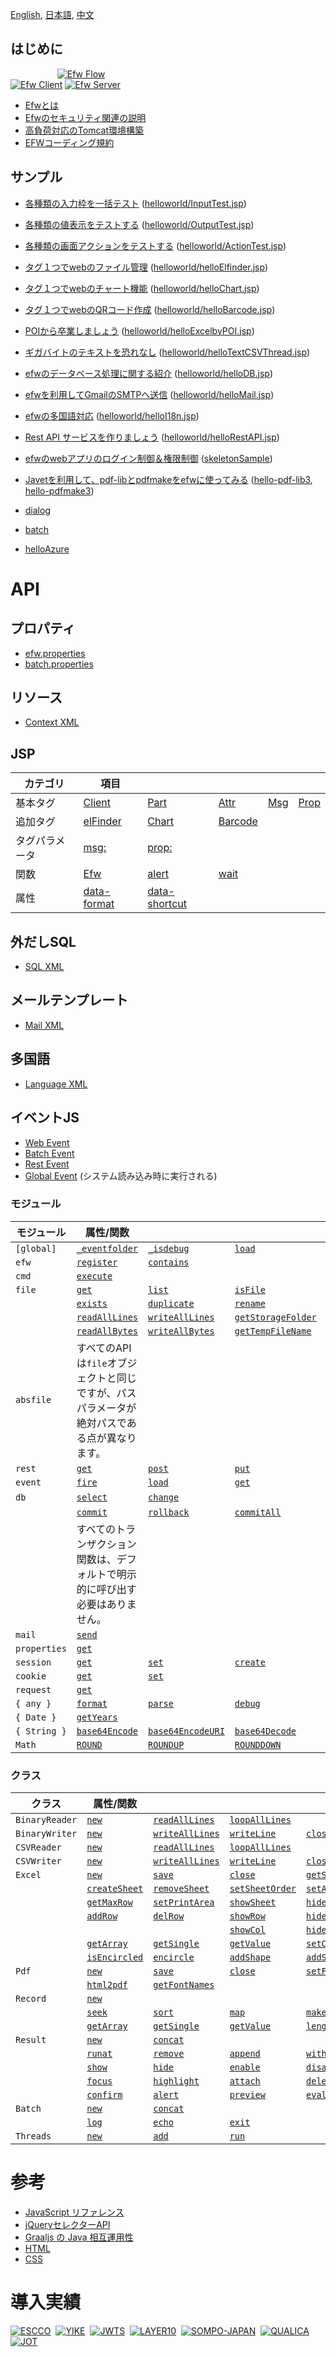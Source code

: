 [English](README_E.md), [日本語](README_J.md), [中文](README_C.md)

## はじめに

&nbsp;&nbsp;&nbsp;&nbsp;&nbsp;&nbsp;&nbsp;&nbsp;&nbsp;&nbsp;&nbsp;&nbsp;&nbsp;&nbsp;&nbsp;&nbsp;&nbsp;&nbsp;
[![Efw Flow](./help/img/efw_flow.png)](./help/img/efw_flow_org.png)<br>
[![Efw Client](./help/img/efw_client.png)](./help/img/efw_client_org.png)
[![Efw Server](./help/img/efw_server.png)](./help/img/efw_server_org.png)

* [Efwとは](https://qiita.com/changkejun/items/d9ef1bbffecb8dab4ffc)
* [Efwのセキュリティ関連の説明](https://qiita.com/changkejun/items/5e10a96e0b1efce8653e)
* [高負荷対応のTomcat環境構築](https://qiita.com/changkejun/items/1d850b109f8b26381268)
* [EFWコーディング規約](https://qiita.com/Victory963/items/ec028606e382a1d3a174)

## サンプル

* [各種類の入力枠を一括テスト](https://qiita.com/changkejun/items/926a29ef46714d8cf9f1) ([helloworld/InputTest.jsp](https://github.com/efwGrp/qittaSamples/tree/main/helloworld/InputTest.jsp))
* [各種類の値表示をテストする](https://qiita.com/changkejun/items/194b6c300c82167acddc) ([helloworld/OutputTest.jsp](https://github.com/efwGrp/qittaSamples/tree/main/helloworld/OutputTest.jsp))
* [各種類の画面アクションをテストする](https://qiita.com/changkejun/items/c1369438843759d0e890) ([helloworld/ActionTest.jsp](https://github.com/efwGrp/qittaSamples/tree/main/helloworld/ActionTest.jsp))
* [タグ１つでwebのファイル管理](https://qiita.com/changkejun/items/d79127e27b49bfc8a847) ([helloworld/helloElfinder.jsp](https://github.com/efwGrp/qittaSamples/tree/main/helloworld/helloElfinder.jsp))
* [タグ１つでwebのチャート機能](https://qiita.com/changkejun/items/b563570df2036f5fa7da) ([helloworld/helloChart.jsp](https://github.com/efwGrp/qittaSamples/tree/main/helloworld/helloChart.jsp))
* [タグ１つでwebのQRコード作成](https://qiita.com/changkejun/items/106f2734dd319e9b1201) ([helloworld/helloBarcode.jsp](https://github.com/efwGrp/qittaSamples/tree/main/helloworld/helloBarcode.jsp))
* [POIから卒業しましょう](https://qiita.com/changkejun/items/dea128563b608b7dcb43) ([helloworld/helloExcelbyPOI.jsp](https://github.com/efwGrp/qittaSamples/tree/main/helloworld/helloExcelbyPOI.jsp))
* [ギガバイトのテキストを恐れなし](https://qiita.com/changkejun/items/2777f3006c4a0b8d2213) ([helloworld/helloTextCSVThread.jsp](https://github.com/efwGrp/qittaSamples/tree/main/helloworld/helloTextCSVThread.jsp))
* [efwのデータベース処理に関する紹介](https://qiita.com/changkejun/items/b273b3ae64c76e5b016a) ([helloworld/helloDB.jsp](https://github.com/efwGrp/qittaSamples/tree/main/helloworld/helloDB.jsp))
* [efwを利用してGmailのSMTPへ送信](https://qiita.com/changkejun/items/c237ddbc69c9c4cb3319) ([helloworld/helloMail.jsp](https://github.com/efwGrp/qittaSamples/tree/main/helloworld/helloMail.jsp))
* [efwの多国語対応](https://qiita.com/changkejun/items/e4afa094a606c14698f3) ([helloworld/helloI18n.jsp](https://github.com/efwGrp/qittaSamples/tree/main/helloworld/helloI18n.jsp))
* [Rest API サービスを作りましょう](https://qiita.com/changkejun/items/70ac1778acd146ad0f9c) ([helloworld/helloRestAPI.jsp](https://github.com/efwGrp/qittaSamples/tree/main/helloworld/helloRestAPI.jsp))
* [efwのwebアプリのログイン制御＆権限制御](https://qiita.com/changkejun/items/2e7a68149eab8f2281cf) ([skeletonSample](https://github.com/efwGrp/qittaSamples/tree/main/skeletonSample))
* [Javetを利用して、pdf-libとpdfmakeをefwに使ってみる](https://qiita.com/changkejun/items/350ca12a3276c4d1378a) ([hello-pdf-lib3](https://github.com/efwGrp/qittaSamples/tree/main/hello-pdf-lib3), [hello-pdfmake3](https://github.com/efwGrp/qittaSamples/tree/main/hello-pdfmake3))

* [dialog](samples/dialogSample)
* [batch](samples/batchSample)
* [helloAzure](samples/helloAzure)


# API

## プロパティ

* [efw.properties](help/j/properties.web.md)
* [batch.properties](help/j/properties.batch.md)

## リソース

* [Context XML](help/j/resources.context.md)

## JSP

| カテゴリ | 項目 |  |  |  |  |
|---|---|---|---|---|---|
| 基本タグ | [Client](help/j/tag.client.md) | [Part](help/j/tag.part.md) | [Attr](help/j/tag.attr.md) | [Msg](help/j/tag.msg.md) | [Prop](help/j/tag.prop.md) |
| 追加タグ | [elFinder](help/j/tag.elfinder.md) | [Chart](help/j/tag.chart.md) | [Barcode](help/j/tag.barcode.md) |  |  |
| タグパラメータ | [msg:](help/j/tag.attr.msg.md) | [prop:](help/j/tag.attr.prop.md) |  |  |  |
| 関数 | [Efw](help/j/api_efw_function.md) | [alert](help/j/efw.dialog.alert.md) | [wait](help/j/efw.dialog.wait.md) |  |  |
| 属性 | [data-format](help/j/api_data_format.md) | [data-shortcut](help/j/api_data_shortcut.md) |  |  |  |

## 外だしSQL

* [SQL XML](help/j/api_sql.md)

## メールテンプレート

* [Mail XML](help/j/api_mail.md)

## 多国語

* [Language XML](help/j/api_language.md)

## イベントJS

* [Web Event](help/j/api_webevent.md)
* [Batch Event](help/j/api_batchevent.md)
* [Rest Event](help/j/api_restevent.md)
* [Global Event](help/j/api_global.md) (システム読み込み時に実行される)

### モジュール

| モジュール | 属性/関数 |  |  |  |  |
|---|---|---|---|---|---|
| `[global]` | [`_eventfolder`](help/j/global._eventfolder.md) | [`_isdebug`](help/j/global._isdebug.md) | [`load`](help/j/global.load.md) | 
| `efw` | [`register`](help/j/efw.register.md) | [`contains`](help/j/efw.contains.md) |  |  |  |
| `cmd` | [`execute`](help/j/cmd.execute.md) |  |  |  |  |
| `file` | [`get`](help/j/file.get.md) | [`list`](help/j/file.list.md) | [`isFile`](help/j/file.isFile.md) | [`isFolder`](help/j/file.isFolder.md) | [`makeFile`](help/j/file.makeFile.md) |
|  | [`exists`](help/j/file.exists.md) | [`duplicate`](help/j/file.duplicate.md) | [`rename`](help/j/file.rename.md) | [`remove`](help/j/file.remove.md) | [`makeDir`](help/j/file.makeDir.md) |
|  | [`readAllLines`](help/j/file.readAllLines.md) | [`writeAllLines`](help/j/file.writeAllLines.md) | [`getStorageFolder`](help/j/file.getStorageFolder.md) | [`saveUploadFiles`](help/j/file.saveUploadFiles.md) | [`saveSingleUploadFile`](help/j/file.saveSingleUploadFile.md) |
|  | [`readAllBytes`](help/j/file.readAllBytes.md) | [`writeAllBytes`](help/j/file.writeAllBytes.md) | [`getTempFileName`](help/j/file.getTempFileName.md) | [`move`](help/j/file.move.md) |  |
| `absfile` | すべてのAPIは`file`オブジェクトと同じですが、パスパラメータが絶対パスである点が異なります。 |  |  |  |  |
| `rest` | [`get`](help/j/rest.get.md) | [`post`](help/j/rest.post.md) | [`put`](help/j/rest.put.md) | [`delete`](help/j/rest.delete.md) | [`getStatus`](help/j/rest.getStatus.md) |
| `event` | [`fire`](help/j/event.fire.md) | [`load`](help/j/event.load.md) | [`get`](help/j/event.get.md) |  |  |
| `db` | [`select`](help/j/db.select.md) | [`change`](help/j/db.change.md) |  |  |  |
|  | [`commit`](help/j/db.commit.md) | [`rollback`](help/j/db.rollback.md) | [`commitAll`](help/j/db.commitAll.md) | [`rollbackAll`](help/j/db.rollbackAll.md) |  |
|  | すべてのトランザクション関数は、デフォルトで明示的に呼び出す必要はありません。 |  |  |  |  |
| `mail` | [`send`](help/j/mail.send.md) |  |  |  |  |
| `properties` | [`get`](help/j/properties.get.md) |  |  |  |  |
| `session` | [`get`](help/j/session.get.md) | [`set`](help/j/session.set.md) | [`create`](help/j/session.create.md) | [`invalidate`](help/j/session.invalidate.md) |  |
| `cookie` | [`get`](help/j/cookie.get.md) | [`set`](help/j/cookie.set.md) |  |  |  |
| `request` | [`get`](help/j/request.get.md) |  |  |  |  |
| `{ any }` | [`format`](help/j/any.format.md) | [`parse`](help/j/any.parse.md) | [`debug`](help/j/any.debug.md) |  |  |
| `{ Date }` | [`getYears`](help/j/Date.getYears.md) |  |  |  |  |
| `{ String }` | [`base64Encode`](help/j/String.base64Encode.md) | [`base64EncodeURI`](help/j/String.base64EncodeURI.md) | [`base64Decode`](help/j/String.base64Decode.md) |  |  |
| `Math` | [`ROUND`](help/j/Math.ROUND.md) | [`ROUNDUP`](help/j/Math.ROUNDUP.md) | [`ROUNDDOWN`](help/j/Math.ROUNDDOWN.md) |  |  |


### クラス

| クラス | 属性/関数 |  |  |  |  |
|---|---|---|---|---|---|
| `BinaryReader` | [`new`](help/j/BinaryReader.new.md) | [`readAllLines`](help/j/BinaryReader.readAllLines.md) | [`loopAllLines`](help/j/BinaryReader.loopAllLines.md) |  |  |
| `BinaryWriter` | [`new`](help/j/BinaryWriter.new.md) | [`writeAllLines`](help/j/BinaryWriter.writeAllLines.md) | [`writeLine`](help/j/BinaryWriter.writeLine.md) | [`close`](help/j/BinaryWriter.close.md) |  |
| `CSVReader` | [`new`](help/j/CSVReader.new.md) | [`readAllLines`](help/j/CSVReader.readAllLines.md) | [`loopAllLines`](help/j/CSVReader.loopAllLines.md) |  |  |
| `CSVWriter` | [`new`](help/j/CSVWriter.new.md) | [`writeAllLines`](help/j/CSVWriter.writeAllLines.md) | [`writeLine`](help/j/CSVWriter.writeLine.md) | [`close`](help/j/CSVWriter.close.md) |  |
| `Excel` | [`new`](help/j/excel.new.md) | [`save`](help/j/excel.save.md) | [`close`](help/j/excel.close.md) | [`getSheetNames`](help/j/excel.getSheetNames.md) |  |
|  | [`createSheet`](help/j/excel.createSheet.md) | [`removeSheet`](help/j/excel.removeSheet.md) | [`setSheetOrder`](help/j/excel.setSheetOrder.md) | [`setActiveSheet`](help/j/excel.setActiveSheet.md) |  |
|  | [`getMaxRow`](help/j/excel.getMaxRow.md) | [`setPrintArea`](help/j/excel.setPrintArea.md) | [`showSheet`](help/j/excel.showSheet.md) | [`hideSheet`](help/j/excel.hideSheet.md) | [`zoomSheet`](help/j/excel.zoomSheet.md) |
|  | [`addRow`](help/j/excel.addRow.md) | [`delRow`](help/j/excel.delRow.md) | [`showRow`](help/j/excel.showRow.md) | [`hideRow`](help/j/excel.hideRow.md) |  |
|  |  |  | [`showCol`](help/j/excel.showCol.md) | [`hideCol`](help/j/excel.hideCol.md) |  |
|  | [`getArray`](help/j/excel.getArray.md) | [`getSingle`](help/j/excel.getSingle.md) | [`getValue`](help/j/excel.getValue.md) | [`setCell`](help/j/excel.setCell.md) | [`setLink`](help/j/excel.setLink.md) |
|  | [`isEncircled`](help/j/excel.isEncircled.md) | [`encircle`](help/j/excel.encircle.md) | [`addShape`](help/j/excel.addShape.md) | [`addShapeInRange`](help/j/excel.addShapeInRange.md) | [`replacePicture`](help/j/excel.replacePicture.md) |
| `Pdf` | [`new`](help/j/pdf.new.md) | [`save`](help/j/pdf.save.md) | [`close`](help/j/pdf.close.md) | [`setField`](help/j/excel.setField.md) |  |
|  | [`html2pdf`](help/j/pdf.html2pdf.md) | [`getFontNames`](help/j/pdf.getFontNames.md) |
| `Record` | [`new`](help/j/record.new.md) |  |  |  |  |
|  | [`seek`](help/j/record.seek.md) | [`sort`](help/j/record.sort.md) | [`map`](help/j/record.map.md) | [`makeAllKeysUpperCase`](help/j/record.makeAllKeysUpperCase.md) | [`makeAllKeysLowerCase`](help/j/record.makeAllKeysLowerCase.md) |
|  | [`getArray`](help/j/record.getArray.md) | [`getSingle`](help/j/record.getSingle.md) | [`getValue`](help/j/record.getValue.md) | [`length`](help/j/record.length.md) |  |
| `Result` | [`new`](help/j/result.new.md) | [`concat`](help/j/result.concat.md) |  |  |  |
|  | [`runat`](help/j/result.runat.md) | [`remove`](help/j/result.remove.md) | [`append`](help/j/result.append.md) | [`withdata`](help/j/result.withdata.md) |  |
|  | [`show`](help/j/result.show.md) | [`hide`](help/j/result.hide.md) | [`enable`](help/j/result.enable.md) | [`disable`](help/j/result.disable.md) |  |
|  | [`focus`](help/j/result.focus.md) | [`highlight`](help/j/result.highlight.md) | [`attach`](help/j/result.attach.md) | [`deleteAfterDownload`](help/j/result.deleteAfterDownload.md) | [`saveas`](help/j/result.saveas.md) |  |
|  | [`confirm`](help/j/result.confirm.md) | [`alert`](help/j/result.alert.md) | [`preview`](help/j/result.preview.md) | [`eval`](help/j/result.eval.md) | [`navigate`](help/j/result.navigate.md) |
| `Batch` | [`new`](help/j/batch.new.md) | [`concat`](help/j/batch.concat.md) |  |  |  |
|  | [`log`](help/j/batch.log.md) | [`echo`](help/j/batch.echo.md) | [`exit`](help/j/batch.exit.md) |  |  |
| `Threads` | [`new`](help/j/threads.new.md) | [`add`](help/j/threads.add.md) | [`run`](help/j/threads.run.md) |  |  |


# 参考

* [JavaScript リファレンス](https://developer.mozilla.org/ja/docs/Web/JavaScript/Reference)
* [jQueryセレクターAPI](help/j/jQuery_Selectors_API.md)
* [Graaljs の Java 相互運用性](https://www.graalvm.org/latest/reference-manual/js/JavaInteroperability/)
* [HTML](https://developer.mozilla.org/ja/docs/Web/HTML/Reference)
* [CSS](https://developer.mozilla.org/ja/docs/Web/CSS)

# 導入実績

[![ESCCO](help/img/logos/escco.png)](https://www.escco.co.jp) 
[![YIKE](help/img/logos/yike.jpg)](https://www.escco.com.cn) 
[![JWTS](help/img/logos/jwts.png)](https://www.jwts.co.jp) 
[![LAYER10](help/img/logos/layer10.png)](http://www.layer10.jp/) 
[![SOMPO-JAPAN](help/img/logos/jpn_sompo.jpg)](https://www.sompo-japan.co.jp/) 
[![QUALICA](help/img/logos/qualica.png)](https://www.qualica.co.jp/) 
[![JOT](help/img/logos/jot.png)](https://www.jotnw.or.jp/)
